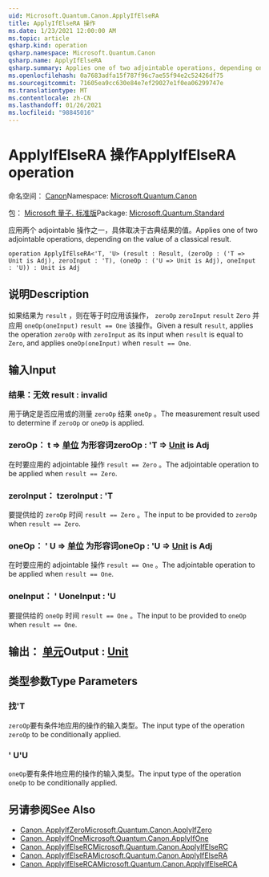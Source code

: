 ```yaml
---
uid: Microsoft.Quantum.Canon.ApplyIfElseRA
title: ApplyIfElseRA 操作
ms.date: 1/23/2021 12:00:00 AM
ms.topic: article
qsharp.kind: operation
qsharp.namespace: Microsoft.Quantum.Canon
qsharp.name: ApplyIfElseRA
qsharp.summary: Applies one of two adjointable operations, depending on the value of a classical result.
ms.openlocfilehash: 0a7683adfa15f787f96c7ae55f94e2c52426df75
ms.sourcegitcommit: 71605ea9cc630e84e7ef29027e1f0ea06299747e
ms.translationtype: MT
ms.contentlocale: zh-CN
ms.lasthandoff: 01/26/2021
ms.locfileid: "98845016"
---
```

# <a name="applyifelsera-operation"></a><span data-ttu-id="231a3-102">ApplyIfElseRA 操作</span><span class="sxs-lookup"><span data-stu-id="231a3-102">ApplyIfElseRA operation</span></span>

<span data-ttu-id="231a3-103">命名空间： [Canon](xref:Microsoft.Quantum.Canon)</span><span class="sxs-lookup"><span data-stu-id="231a3-103">Namespace: [Microsoft.Quantum.Canon](xref:Microsoft.Quantum.Canon)</span></span>

<span data-ttu-id="231a3-104">包： [Microsoft 量子. 标准版](https://nuget.org/packages/Microsoft.Quantum.Standard)</span><span class="sxs-lookup"><span data-stu-id="231a3-104">Package: [Microsoft.Quantum.Standard](https://nuget.org/packages/Microsoft.Quantum.Standard)</span></span>


<span data-ttu-id="231a3-105">应用两个 adjointable 操作之一，具体取决于古典结果的值。</span><span class="sxs-lookup"><span data-stu-id="231a3-105">Applies one of two adjointable operations, depending on the value of a classical result.</span></span>

```qsharp
operation ApplyIfElseRA<'T, 'U> (result : Result, (zeroOp : ('T => Unit is Adj), zeroInput : 'T), (oneOp : ('U => Unit is Adj), oneInput : 'U)) : Unit is Adj
```


## <a name="description"></a><span data-ttu-id="231a3-106">说明</span><span class="sxs-lookup"><span data-stu-id="231a3-106">Description</span></span>

<span data-ttu-id="231a3-107">如果结果为 `result` ，则在等于时应用该操作， `zeroOp` `zeroInput` `result` `Zero` 并应用 `oneOp(oneInput)` `result == One` 该操作。</span><span class="sxs-lookup"><span data-stu-id="231a3-107">Given a result `result`, applies the operation `zeroOp` with `zeroInput` as its input when `result` is equal to `Zero`, and applies `oneOp(oneInput)` when `result == One`.</span></span>

## <a name="input"></a><span data-ttu-id="231a3-108">输入</span><span class="sxs-lookup"><span data-stu-id="231a3-108">Input</span></span>

### <a name="result--__invalidresult__"></a><span data-ttu-id="231a3-109">结果：__无效 <Result>__</span><span class="sxs-lookup"><span data-stu-id="231a3-109">result : __invalid<Result>__</span></span>

<span data-ttu-id="231a3-110">用于确定是否应用或的测量 `zeroOp` 结果 `oneOp` 。</span><span class="sxs-lookup"><span data-stu-id="231a3-110">The measurement result used to determine if `zeroOp` or `oneOp` is applied.</span></span>


### <a name="zeroop--t--unit--is-adj"></a><span data-ttu-id="231a3-111">zeroOp： t => [单位](xref:microsoft.quantum.lang-ref.unit)  为形容词</span><span class="sxs-lookup"><span data-stu-id="231a3-111">zeroOp : 'T => [Unit](xref:microsoft.quantum.lang-ref.unit)  is Adj</span></span>

<span data-ttu-id="231a3-112">在时要应用的 adjointable 操作 `result == Zero` 。</span><span class="sxs-lookup"><span data-stu-id="231a3-112">The adjointable operation to be applied when `result == Zero`.</span></span>


### <a name="zeroinput--t"></a><span data-ttu-id="231a3-113">zeroInput： t</span><span class="sxs-lookup"><span data-stu-id="231a3-113">zeroInput : 'T</span></span>

<span data-ttu-id="231a3-114">要提供给的 `zeroOp` 时间 `result == Zero` 。</span><span class="sxs-lookup"><span data-stu-id="231a3-114">The input to be provided to `zeroOp` when `result == Zero`.</span></span>


### <a name="oneop--u--unit--is-adj"></a><span data-ttu-id="231a3-115">oneOp： ' U => [单位](xref:microsoft.quantum.lang-ref.unit)  为形容词</span><span class="sxs-lookup"><span data-stu-id="231a3-115">oneOp : 'U => [Unit](xref:microsoft.quantum.lang-ref.unit)  is Adj</span></span>

<span data-ttu-id="231a3-116">在时要应用的 adjointable 操作 `result == One` 。</span><span class="sxs-lookup"><span data-stu-id="231a3-116">The adjointable operation to be applied when `result == One`.</span></span>


### <a name="oneinput--u"></a><span data-ttu-id="231a3-117">oneInput： ' U</span><span class="sxs-lookup"><span data-stu-id="231a3-117">oneInput : 'U</span></span>

<span data-ttu-id="231a3-118">要提供给的 `oneOp` 时间 `result == One` 。</span><span class="sxs-lookup"><span data-stu-id="231a3-118">The input to be provided to `oneOp` when `result == One`.</span></span>



## <a name="output--unit"></a><span data-ttu-id="231a3-119">输出： [单元](xref:microsoft.quantum.lang-ref.unit)</span><span class="sxs-lookup"><span data-stu-id="231a3-119">Output : [Unit](xref:microsoft.quantum.lang-ref.unit)</span></span>



## <a name="type-parameters"></a><span data-ttu-id="231a3-120">类型参数</span><span class="sxs-lookup"><span data-stu-id="231a3-120">Type Parameters</span></span>

### <a name="t"></a><span data-ttu-id="231a3-121">找</span><span class="sxs-lookup"><span data-stu-id="231a3-121">'T</span></span>

<span data-ttu-id="231a3-122">`zeroOp`要有条件地应用的操作的输入类型。</span><span class="sxs-lookup"><span data-stu-id="231a3-122">The input type of the operation `zeroOp` to be conditionally applied.</span></span>
### <a name="u"></a><span data-ttu-id="231a3-123">' U</span><span class="sxs-lookup"><span data-stu-id="231a3-123">'U</span></span>

<span data-ttu-id="231a3-124">`oneOp`要有条件地应用的操作的输入类型。</span><span class="sxs-lookup"><span data-stu-id="231a3-124">The input type of the operation `oneOp` to be conditionally applied.</span></span>

## <a name="see-also"></a><span data-ttu-id="231a3-125">另请参阅</span><span class="sxs-lookup"><span data-stu-id="231a3-125">See Also</span></span>

- [<span data-ttu-id="231a3-126">Canon. ApplyIfZero</span><span class="sxs-lookup"><span data-stu-id="231a3-126">Microsoft.Quantum.Canon.ApplyIfZero</span></span>](xref:Microsoft.Quantum.Canon.ApplyIfZero)
- [<span data-ttu-id="231a3-127">Canon. ApplyIfOne</span><span class="sxs-lookup"><span data-stu-id="231a3-127">Microsoft.Quantum.Canon.ApplyIfOne</span></span>](xref:Microsoft.Quantum.Canon.ApplyIfOne)
- [<span data-ttu-id="231a3-128">Canon. ApplyIfElseRC</span><span class="sxs-lookup"><span data-stu-id="231a3-128">Microsoft.Quantum.Canon.ApplyIfElseRC</span></span>](xref:Microsoft.Quantum.Canon.ApplyIfElseRC)
- [<span data-ttu-id="231a3-129">Canon. ApplyIfElseRA</span><span class="sxs-lookup"><span data-stu-id="231a3-129">Microsoft.Quantum.Canon.ApplyIfElseRA</span></span>](xref:Microsoft.Quantum.Canon.ApplyIfElseRA)
- [<span data-ttu-id="231a3-130">Canon. ApplyIfElseRCA</span><span class="sxs-lookup"><span data-stu-id="231a3-130">Microsoft.Quantum.Canon.ApplyIfElseRCA</span></span>](xref:Microsoft.Quantum.Canon.ApplyIfElseRCA)